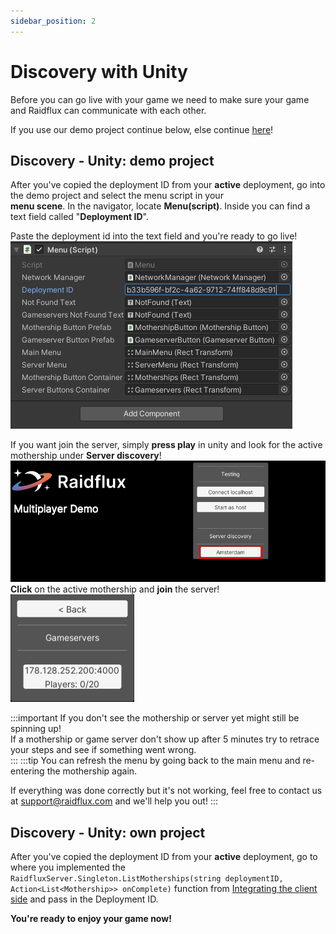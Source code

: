 ```yaml
---
sidebar_position: 2
---
```


# Discovery with Unity
Before you can go live with your game we need to make sure your game and Raidflux can communicate with each other.  

If you use our demo project continue below, else continue [here](./with-unity#discovery---unity-own-project)!


## Discovery - Unity: demo project
After you've copied the deployment ID from your **active** deployment, go into the demo project and select the menu script in your   
**menu scene**. In the navigator, locate **Menu(script)**. Inside you can find a text field called "**Deployment ID**".  

Paste the deployment id into the text field and you're ready to go live!  
![paste-id](./assets/paste-id.png)

If you want join the server, simply **press play** in unity and look for the active mothership under **Server discovery**!  
![active-region](./assets/active-mothership.png)  
**Click** on the active mothership and **join** the server!  
![server-found](./assets/server-found.png)

:::important
If you don't see the mothership or server yet might still be spinning up!  
If a mothership or game server don't show up after 5 minutes try to retrace your steps and see if something went wrong.   
:::
:::tip
You can refresh the menu by going back to the main menu and re-entering the mothership again.  

If everything was done correctly but it's not working, feel free to contact us at support@raidflux.com and we'll help you out!
:::


## Discovery - Unity: own project
After you've copied the deployment ID from your **active** deployment, go to where you implemented the `RaidfluxServer.Singleton.ListMotherships(string deploymentID, Action<List<Mothership>> onComplete)` function from [Integrating the client side](../unity-plugin\integrate\client-side.md) and pass in the Deployment ID.

**You're ready to enjoy your game now!**